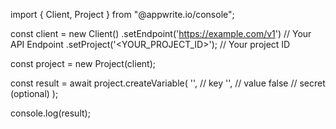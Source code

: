 import { Client, Project } from "@appwrite.io/console";

const client = new Client()
    .setEndpoint('https://example.com/v1') // Your API Endpoint
    .setProject('<YOUR_PROJECT_ID>'); // Your project ID

const project = new Project(client);

const result = await project.createVariable(
    '<KEY>', // key
    '<VALUE>', // value
    false // secret (optional)
);

console.log(result);
